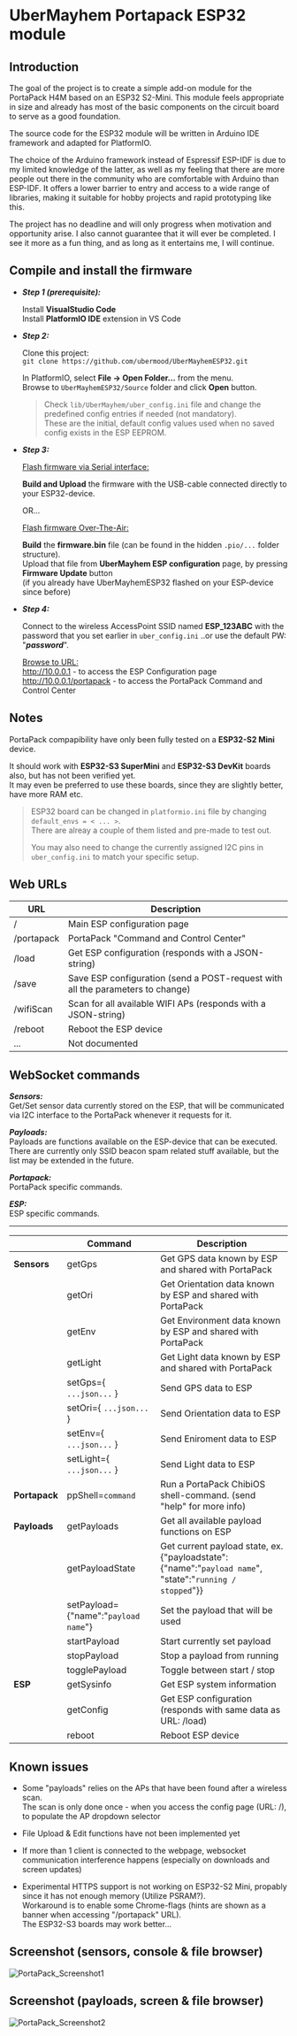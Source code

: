 # UberMayhem Portapack ESP32 module

## Introduction

The goal of the project is to create a simple add-on module for the PortaPack H4M based on an ESP32 S2-Mini. This module feels appropriate in size and already has most of the basic components on the circuit board to serve as a good foundation.

The source code for the ESP32 module will be written in Arduino IDE framework and adapted for PlatformIO.

The choice of the Arduino framework instead of Espressif ESP-IDF is due to my limited knowledge of the latter, as well as my feeling that there are more people out there in the community who are comfortable with Arduino than ESP-IDF.
It offers a lower barrier to entry and access to a wide range of libraries, making it suitable for hobby projects and rapid prototyping like this.

The project has no deadline and will only progress when motivation and opportunity arise. I also cannot guarantee that it will ever be completed. I see it more as a fun thing, and as long as it entertains me, I will continue.

## Compile and install the firmware

* ***Step 1 (prerequisite):***

	Install **VisualStudio Code**<br>
	Install **PlatformIO IDE** extension in VS Code

* ***Step 2:***

	Clone this project:<br>
	``git clone https://github.com/ubermood/UberMayhemESP32.git``

	In PlatformIO, select **File -> Open Folder...** from the menu.<br>
	Browse to ``UberMayhemESP32/Source`` folder and click **Open** button.

	>Check ``lib/UberMayhem/uber_config.ini`` file and change the predefined config entries if needed (not mandatory).<br>
	>These are the initial, default config values used when no saved config exists in the ESP EEPROM.

* ***Step 3:***

	<ins>Flash firmware via Serial interface:</ins>
 
	**Build and Upload** the firmware with the USB-cable connected directly to your ESP32-device.

	OR...

	<ins>Flash firmware Over-The-Air:</ins>
 
	**Build** the **firmware.bin** file (can be found in the hidden ``.pio/...`` folder structure).<br>
	Upload that file from **UberMayhem ESP configuration** page, by pressing **Firmware Update** button<br>
	(if you already have UberMayhemESP32 flashed on your ESP-device since before)<br>

* ***Step 4:***
  
  Connect to the wireless AccessPoint SSID named **ESP_123ABC** with the password that you set earlier in ``uber_config.ini`` ..or use the default PW: "***password***".

  <ins>Browse to URL:</ins><br>
    http://10.0.0.1 - to access the ESP Configuration page<br>
    http://10.0.0.1/portapack - to access the PortaPack Command and Control Center

## Notes

PortaPack compapibility have only been fully tested on a **ESP32-S2 Mini** device.<br>

It should work with **ESP32-S3 SuperMini** and **ESP32-S3 DevKit** boards also, but has not been verified yet.<br>
It may even be preferred to use these boards, since they are slightly better, have more RAM etc.

>ESP32 board can be changed in ``platformio.ini`` file by changing ``default_envs = < ... >``.<br>
>There are alreay a couple of them listed and pre-made to test out.<br>
>
>You may also need to change the currently assigned I2C pins in ``uber_config.ini`` to match your specific setup.

## Web URLs

|URL|Description
|-|-
|/         |Main ESP configuration page
|/portapack|PortaPack "Command and Control Center"
|/load     |Get ESP configuration (responds with a JSON-string)
|/save     |Save ESP configuration (send a POST-request with all the parameters to change)
|/wifiScan |Scan for all available WIFI APs (responds with a JSON-string)
|/reboot   |Reboot the ESP device
|...       |Not documented

## WebSocket commands

***Sensors:***<br>
Get/Set sensor data currently stored on the ESP, that will be communicated via I2C interface to the PortaPack whenever it requests for it.

***Payloads:***<br>
Payloads are functions available on the ESP-device that can be executed.<br>
There are currently only SSID beacon spam related stuff available, but the list may be extended in the future.

***Portapack:***<br>
PortaPack specific commands.

***ESP:***<br>
ESP specific commands.

---

||Command|Description
|-|-|-
|**Sensors**|getGps|Get GPS data known by ESP and shared with PortaPack
||getOri           |Get Orientation data known by ESP and shared with PortaPack
||getEnv           |Get Environment data known by ESP and shared with PortaPack
||getLight         |Get Light data known by ESP and shared with PortaPack
||setGps={ `...json...` }  |Send GPS data to ESP
||setOri={ `...json...` }  |Send Orientation data to ESP
||setEnv={ `...json...` }  |Send Eniroment data to ESP
||setLight={ `...json...` }|Send Light data to ESP
|**Portapack**|ppShell=`command` |Run a PortaPack ChibiOS shell-command. (send "help" for more info)
|**Payloads**|getPayloads        |Get all available payload functions on ESP
||getPayloadState     |Get current payload state, ex. {"payloadstate":{"name":"`payload name`", "state":"`running / stopped`"}}
||setPayload={"name":"`payload name`"}|Set the payload that will be used
||startPayload        |Start currently set payload
||stopPayload         |Stop a payload from running
||togglePayload       |Toggle between start / stop
|**ESP**| getSysinfo  |Get ESP system information
|| getConfig          |Get ESP configuration (responds with same data as URL: /load)
|| reboot             |Reboot ESP device

## Known issues

- Some "payloads" relies on the APs that have been found after a wireless scan.<br>
  The scan is only done once - when you access the config page (URL: /), to populate the AP dropdown selector

- File Upload & Edit functions have not been implemented yet

- If more than 1 client is connected to the webpage, websocket communication interference happens (especially on downloads and screen updates)

- Experimental HTTPS support is not working on ESP32-S2 Mini, propably since it has not enough memory (Utilize PSRAM?).<br>
  Workaround is to enable some Chrome-flags (hints are shown as a banner when accessing "/portapack" URL).<br>
  The ESP32-S3 boards may work better...

## Screenshot (sensors, console & file browser)
![PortaPack_Screenshot1](https://github.com/user-attachments/assets/2c9b018d-c21a-4518-889c-0796bb0e53d8)

## Screenshot (payloads, screen & file browser)
![PortaPack_Screenshot2](https://github.com/user-attachments/assets/27a51c0b-73ed-47f4-9f83-1df552cc4616)
